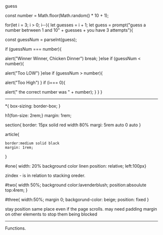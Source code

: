 guess

<!-- const number = "7"; -->
<!-- Floor rounds down -->

const number = Math.floor(Math.random() \* 10 + 1);

for(let i = 3; i > 0; i--){
let guesses = i + 1;
let guess = prompt("guess a number betrween 1 and 10" + guesses + you have 3 attempts"){

const guessNum = parseInt(guess);

if (guessNum === number){

<!-- console.log you win -->

alert("Winner Winner, Chicken Dinner")
break;
}else if (guessNum < number){

<!-- console.log(to low) -->

alert("Too LOW")
}else if (guessNum > number){

<!-- console.log(too high) -->

alert("Too High")
}
if (i=== 0){

<!-- console.log("correct number was " + number); -->

alert(" the correct number was " + number);
}
}
}

---

\*{
box-sizing: border-box;
}

h1{fon-size: 2rem;}
margin: 1rem;

section{
border: 15px solid red
width 80%
margi: 5rem auto 0 auto
}

article{

    border:medium solid black
    margin: 1rem;

}

#one{
width: 20%
background color linen
position: relative;
left:100px}

zindex - is in relation to stacking oreder.

#two{
width 50%;
background color:lavenderblush;
position:absoulute
top:4rem;
}

#three{
width:50%;
margin 0;
backgorund-color: beige;
position: fixed
}

stay position same place even if the page scrolls. may need padding margin on other elements to stop them being blocked

---

Functions.
